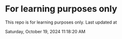 # For learning purposes only
This repo is for learning purposes only.
Last updated at

Saturday, October 19, 2024 11:18:20 AM

